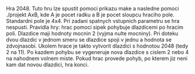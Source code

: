 Hra 2048. Tuto hru lze spustit pomoci prikazu make a nasledne pomoci ./projekt AxB, kde A je pocet radku a B je pocet sloupcu hraciho pole. Standardni pole je 4x4. Pri zadani spatnych vstupnich parametru se hra nespusti. Pravidla hry: hrac pomoci sipek pohybuje dlazdicemi po hracim poli. Dlazdice maji hodnoty mocnin 2 (vyjma nulte mocniny). Pri doteku dvou dlazdic v jednom smeru se dlazdice spoji v jednu a hodnota se zdvojnasobi. Ukolem hrace je takto vytvorit dlazdici s hodnotou 2048 (tedy 2 na 11). Po kazdem pohybu se vygeneruje nova dlazdice s cislem 2 nebo 4 na nahodnem volnem miste. Pokud hrac provede pohyb, po kterem jiz neni kam dat novou dlazdici, hra konci. 
